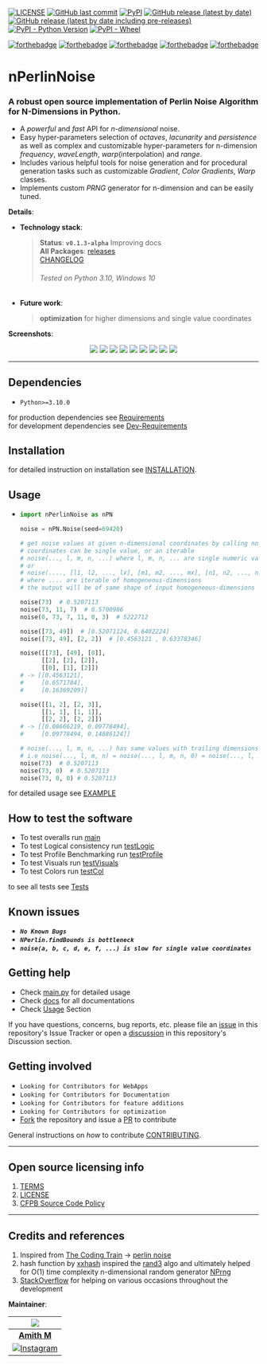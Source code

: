 <a href="https://github.com/Amith225/nPerlinNoise/blob/master/LICENSE">![LICENSE](https://img.shields.io/github/license/Amith225/NPerlinNoise)</a>
<a href="https://github.com/Amith225/nPerlinNoise">![GitHub last commit](https://img.shields.io/github/last-commit/Amith225/NPerlinNoise?label=GitHub)</a>
<a href="https://pypi.org/project/nPerlinNoise">![PyPI](https://img.shields.io/pypi/v/NPerlinNoise)</a>
<a href="https://github.com/Amith225/nPerlinNoise/releases/latest">![GitHub release (latest by date)](https://img.shields.io/github/v/release/Amith225/NPerlinNoise)</a>
<a href="https://github.com/Amith225/nPerlinNoise/releases">![GitHub release (latest by date including pre-releases)](https://img.shields.io/github/v/release/Amith225/NPerlinNoise?include_prereleases)</a>
<a href="https://www.python.org/downloads/">![PyPI - Python Version](https://img.shields.io/pypi/pyversions/nPerlinNoise)</a>
<a href="#">![PyPI - Wheel](https://img.shields.io/pypi/wheel/nPerlinNoise)</a>

[![forthebadge](https://forthebadge.com/images/badges/built-with-love.svg)](https://forthebadge.com)
[![forthebadge](https://forthebadge.com/images/badges/open-source.svg)](https://forthebadge.com)
[![forthebadge](https://forthebadge.com/images/badges/made-with-python.svg)](https://forthebadge.com)
[![forthebadge](https://forthebadge.com/images/badges/contains-tasty-spaghetti-code.svg)](https://forthebadge.com)
[![forthebadge](https://forthebadge.com/images/badges/powered-by-coffee.svg)](https://forthebadge.com)

# nPerlinNoise

### A robust open source implementation of Perlin Noise Algorithm for N-Dimensions in Python.
- A _powerful_ and _fast_ API for _n-dimensional_ noise.
- Easy hyper-parameters selection of _octaves_, _lacunarity_ and _persistence_
  as well as complex and customizable hyper-parameters for n-dimension
  _frequency_, _waveLength_, _warp_(interpolation) and _range_.
- Includes various helpful tools for noise generation and for procedural generation tasks
  such as customizable _Gradient_, _Color Gradients_, _Warp_ classes.
- Implements custom _PRNG_ generator for n-dimension and can be easily tuned.

**Details**:
- **Technology stack**:
  > **Status**: **`v0.1.3-alpha`** Improving docs<br>
  > **All Packages**: [releases](https://github.com/Amith225/nPerlinNoise/releases)<br>
  > [CHANGELOG](docs/CHANGELOG.md)<br>
  > ###### _Tested on Python 3.10, Windows 10_
- **Future work**:
  > **optimization** for higher dimensions and single value coordinates<br>

**Screenshots**:

<div style="text-align: center">

  ![](snaps/img_587383161.png)
  ![](snaps/img_1410614909.png)
  ![](snaps/img_1742083597.png)
  ![](snaps/img_2580891136.png)
  ![](snaps/img_3001325707.png)
  ![](snaps/img_3403505649.png)
  ![](snaps/img_4183221855.png)
  ![](snaps/img_4237425687.png)
  ![](snaps/img_4246716738.png)

</div>

---

## Dependencies
- `Python>=3.10.0`

for production dependencies see [Requirements](requirements.txt)<br>
for development dependencies see [Dev-Requirements](requirements_dev.txt)

## Installation
for detailed instruction on installation see [INSTALLATION](docs/INSTALL.md).

<a id="usage"></a>
## Usage
- ```python
  import nPerlinNoise as nPN
  
  noise = nPN.Noise(seed=69420)

  # get noise values at given n-dimensional coordinates by calling noise with those coords
  # coordinates can be single value, or an iterable
  # noise(..., l, m, n, ...) where l, m, n, ... are single numeric values
  # or
  # noise(...., [l1, l2, ..., lx], [m1, m2, ..., mx], [n1, n2, ..., nx], ....)
  # where .... are iterable of homogeneous-dimensions
  # the output will be of same shape of input homogeneous-dimensions
  
  noise(73)  # 0.5207113
  noise(73, 11, 7)  # 0.5700986
  noise(0, 73, 7, 11, 0, 3)  # 5222712

  noise([73, 49])  # [0.52071124, 0.6402224]
  noise([73, 49], [2, 2])  # [0.4563121 , 0.63378346]
  
  noise([[73], [49], [0]],
        [[2], [2], [2]],
        [[0], [1], [2]])
  # -> [[0.4563121],
  #     [0.6571784],
  #     [0.16369209]]
  
  noise([[1, 2], [2, 3]],
        [[1, 1], [1, 1]],
        [[2, 2], [2, 2]])
  # -> [[0.08666219, 0.09778494],
  #     [0.09778494, 0.14886124]]

  # noise(..., l, m, n, ...) has same values with trailing dimensions having zero as coordinate
  # i.e noise(..., l, m, n) = noise(..., l, m, n, 0) = noise(..., l, m, n, 0, 0) = noise(..., l, m, n, 0, 0, ...)
  noise(73)  # 0.5207113
  noise(73, 0)  # 0.5207113
  noise(73, 0, 0) # 0.5207113
  ```

for detailed usage see [EXAMPLE](tests/main.py)

## How to test the software
- To test overalls run [main](tests/main.py)
- To test Logical consistency run [testLogic](tests/testLogic.py)
- To test Profile Benchmarking run [testProfile](tests/testProfile.py)
- To test Visuals run [testVisuals](tests/testVisuals.py)
- To test Colors run [testCol](tests/testCol.py)

to see all tests see [Tests](tests)

## Known issues
- **_`No Known Bugs`_**
- **_`NPerlin.findBounds is bottleneck`_**
- **_`noise(a, b, c, d, e, f, ...) is slow for single value coordinates`_**

## Getting help
- Check [main.py](tests/main.py) for detailed usage
- Check [docs](docs) for all documentations
- Check [Usage](#usage) Section

If you have questions, concerns, bug reports, etc.
please file an [issue](https://github.com/Amith225/nPerlinNoise/issues) in this repository's Issue Tracker or
open a [discussion](https://github.com/Amith225/nPerlinNoise/discussions/7) in this repository's Discussion section.


## Getting involved
- `Looking for Contributors for WebApps`
- `Looking for Contributors for Documentation`
- `Looking for Contributors for feature additions`
- `Looking for Contributors for optimization`
- [Fork](https://github.com/Amith225/nPerlinNoise/fork) the repository
  and issue a [PR](https://github.com/Amith225/nPerlinNoise/pulls) to contribute

General instructions on _how_ to contribute  [CONTRIBUTING](docs/CONTRIBUTING.md).

----

## Open source licensing info
1. [TERMS](docs/TERMS.md)
2. [LICENSE](LICENSE)
3. [CFPB Source Code Policy](https://github.com/cfpb/source-code-policy/)

----

## Credits and references
1. Inspired from [The Coding Train](https://www.youtube.com/channel/UCvjgXvBlbQiydffZU7m1_aw) -> [perlin noise](https://thecodingtrain.com/challenges/24-perlin-noise-flow-field)
2. hash function by [xxhash](https://github.com/Cyan4973/xxHash)
   inspired the [rand3](src/nPerlinNoise/tools.py) algo
   and ultimately helped for O(1) time complexity n-dimensional random generator [NPrng](src/nPerlinNoise/tools.py)
3. [StackOverflow](https://stackoverflow.com/) for helping on various occasions throughout the development

**Maintainer**:

| <a href="https://github.com/Amith225"><img src="https://media-exp1.licdn.com/dms/image/C5603AQF2ZzqKQilvOA/profile-displayphoto-shrink_200_200/0/1661225877408?e=1671667200&v=beta&t=tpafcMKWZkUXYHJWNyaCs3bnAiGjri6S7Y-GjjXmuXQ"></a> |
|:--------------------------------------------------------------------------------------------------------------------------------------------------------------------------------------------------------------------------------------:|
|                                                                                     **[Amith M](https://www.linkedin.com/in/amith-m-17088b246/)**                                                                                      |
|                                                  [![Instagram](https://img.shields.io/badge/Instagram-%23E4405F.svg?logo=Instagram&logoColor=white)](https://instagram.com/amithm3 )                                                   |
